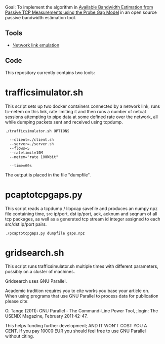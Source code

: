 Goal: To implement the algorithm in [Available Bandwidth Estimation
from Passive TCP Measurements using the Probe Gap
Model](https://ieeexplore.ieee.org/document/8264826) in an open source
passive bandwidth estimation tool.

## Tools

* [Network link emulation](http://man7.org/linux/man-pages/man8/tc-netem.8.html)

## Code

This repository currently contains two tools:

# trafficsimulator.sh

This script sets up two docker containers connected by a network link,
runs tc-netem on this link, rate limiting it and then runs a number of
netcat sessions attempting to pipe data at some defined rate over the
network, all while dumping packets sent and received using tcpdump.

    ./trafficsimulator.sh OPTIONS

      --client=./client.sh
      --server=./server.sh
      --flows=5
      --ratelimit=10M
      --netem="rate 100kbit"

      --time=60s

The output is placed in the file "dumpfile".

# pcaptotcpgaps.py

This script reads a tcpdump / libpcap savefile and produces an numpy
npz file containing time, src ip/port, dst ip/port, ack, acknum and
seqnum of all tcp packages, as well as a generated tcp stream id
integer assigned to each src/dst ip/port pairs.

    ./pcaptotcpgaps.py dumpfile gaps.npz

# gridsearch.sh

This script runs trafficsimulator.sh multiple times with different
parameters, possibly on a cluster of machines.

Gridsearch uses GNU Parallel.

Academic tradition requires you to cite works you base your article on.
When using programs that use GNU Parallel to process data for publication
please cite:

  O. Tange (2011): GNU Parallel - The Command-Line Power Tool,
  ;login: The USENIX Magazine, February 2011:42-47.

This helps funding further development; AND IT WON'T COST YOU A CENT.
If you pay 10000 EUR you should feel free to use GNU Parallel without citing.



